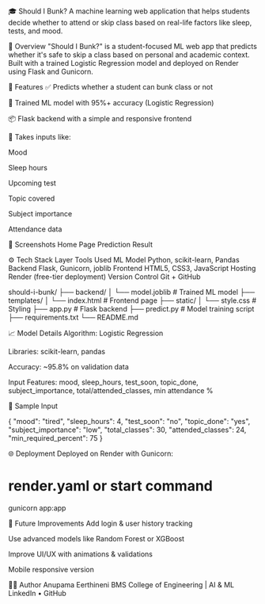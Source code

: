 🎓 Should I Bunk?
A machine learning web application that helps students decide whether to attend or skip class based on real-life factors like sleep, tests, and mood.



📌 Overview
"Should I Bunk?" is a student-focused ML web app that predicts whether it's safe to skip a class based on personal and academic context. Built with a trained Logistic Regression model and deployed on Render using Flask and Gunicorn.

🧠 Features
✅ Predicts whether a student can bunk class or not

🧠 Trained ML model with 95%+ accuracy (Logistic Regression)

📦 Flask backend with a simple and responsive frontend

📝 Takes inputs like:

Mood

Sleep hours

Upcoming test

Topic covered

Subject importance

Attendance data

📸 Screenshots
Home Page	Prediction Result

⚙️ Tech Stack
Layer	Tools Used
ML Model	Python, scikit-learn, Pandas
Backend	Flask, Gunicorn, joblib
Frontend	HTML5, CSS3, JavaScript
Hosting	Render (free-tier deployment)
Version Control	Git + GitHub


should-i-bunk/
├── backend/
│   └── model.joblib           # Trained ML model
├── templates/
│   └── index.html             # Frontend page
├── static/
│   └── style.css              # Styling
├── app.py                     # Flask backend
├── predict.py                 # Model training script
├── requirements.txt
└── README.md

📈 Model Details
Algorithm: Logistic Regression

Libraries: scikit-learn, pandas

Accuracy: ~95.8% on validation data

Input Features: mood, sleep_hours, test_soon, topic_done, subject_importance, total/attended_classes, min attendance %

🧪 Sample Input

{
  "mood": "tired",
  "sleep_hours": 4,
  "test_soon": "no",
  "topic_done": "yes",
  "subject_importance": "low",
  "total_classes": 30,
  "attended_classes": 24,
  "min_required_percent": 75
}


🌐 Deployment
Deployed on Render with Gunicorn:

# render.yaml or start command
gunicorn app:app


📝 Future Improvements
Add login & user history tracking

Use advanced models like Random Forest or XGBoost

Improve UI/UX with animations & validations

Mobile responsive version

🙋‍♀️ Author
Anupama Eerthineni
BMS College of Engineering | AI & ML
LinkedIn • GitHub


